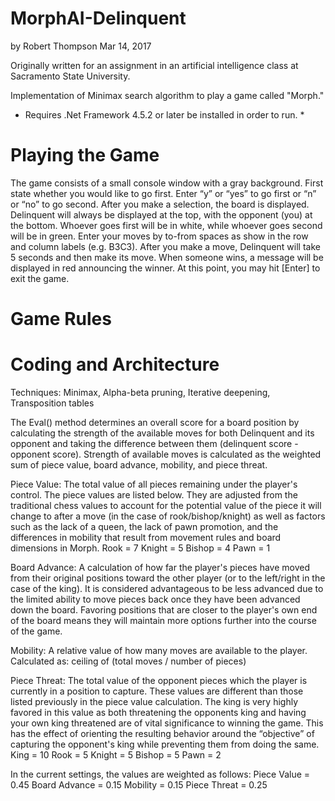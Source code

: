 # MorphAI-Delinquent

by Robert Thompson
Mar 14, 2017

Originally written for an assignment in an artificial intelligence class at Sacramento State University.

Implementation of Minimax search algorithm to play a game called "Morph."

* Requires .Net Framework 4.5.2 or later be installed in order to run. *

# Playing the Game
The game consists of a small console window with a gray background. First state whether you would like to go first. Enter “y” or “yes” to go first or “n” or “no” to go second. After you make a selection, the board is displayed. Delinquent will always be displayed at the top, with the opponent (you) at the bottom. Whoever goes first will be in white, while whoever goes second will be in green. Enter your moves by to-from spaces as show in the row and column labels (e.g. B3C3). After you make a move, Delinquent will take 5 seconds and then make its move. When someone wins, a message will be displayed in red announcing the winner. At this point, you may hit [Enter] to exit the game.

# Game Rules



# Coding and Architecture

Techniques: Minimax, Alpha-beta pruning, Iterative deepening, Transposition tables

The Eval() method determines an overall score for a board position by calculating the strength of the available moves for both Delinquent and its opponent and taking the difference between them (delinquent score - opponent score). Strength of available moves is calculated as the weighted sum of piece value, board advance, mobility, and piece threat.

Piece Value: The total value of all pieces remaining under the player's control. The piece values are listed below. They are adjusted from the traditional chess values to account for the potential value of the piece it will change to after a move (in the case of rook/bishop/knight) as well as factors such as the lack of a queen, the lack of pawn promotion, and the differences in mobility that result from movement rules and board dimensions in Morph.
	Rook = 7
	Knight = 5
	Bishop = 4
	Pawn = 1

Board Advance: A calculation of how far the player's pieces have moved from their original positions toward the other player (or to the left/right in the case of the king). It is considered advantageous to be less advanced due to the limited ability to move pieces back once they have been advanced down the board. Favoring positions that are closer to the player's own end of the board means they will maintain more options further into the course of the game.

Mobility: A relative value of how many moves are available to the player.
	Calculated as: ceiling of (total moves / number of pieces)
	
Piece Threat: The total value of the opponent pieces which the player is currently in a position to capture. These values are different than those listed previously in the piece value calculation. The king is very highly favored in this value as both threatening the opponents king and having your own king threatened are of vital significance to winning the game. This has the effect of orienting the resulting behavior around the “objective” of capturing the opponent's king while preventing them from doing the same.
	King = 10
	Rook = 5
	Knight = 5
	Bishop = 5
	Pawn = 2
	
In the current settings, the values are weighted as follows:
	Piece Value = 0.45
	Board Advance = 0.15
	Mobility = 0.15
	Piece Threat = 0.25
